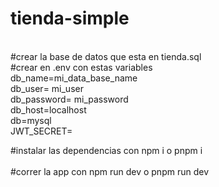 # tienda-simple
<br>
#crear la base de datos que esta en tienda.sql
<br>
#crear en .env con estas variables<br>
  db_name=mi_data_base_name<br>
  db_user= mi_user<br>
  db_password= mi_password<br>
  db_host=localhost<br>
  db=mysql<br>
  JWT_SECRET=<br>

#instalar las dependencias con npm i o pnpm i<br>
<br>
#correr la app con npm run dev o pnpm run dev <br>
